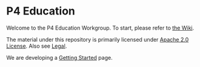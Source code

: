 # P4 Education

Welcome to the P4 Education Workgroup.
To  start, please refer to [the Wiki](https://github.com/p4lang/education/wiki).

The material under this repository is primarily licensed under [Apache 2.0 License](http://www.apache.org/licenses/LICENSE-2.0.html). Also see [Legal](https://p4.org/legal/).

We are developing a [Getting Started](GettingStarted.md) page.